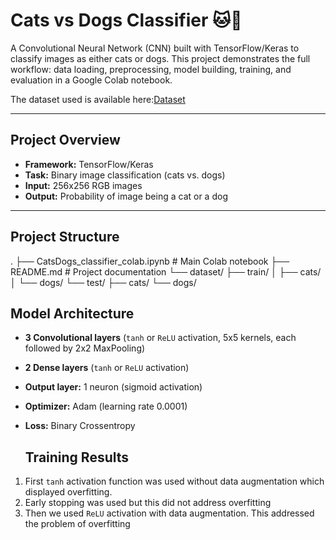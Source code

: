 # Cats vs Dogs Classifier 🐱🐶

A Convolutional Neural Network (CNN) built with TensorFlow/Keras to classify images as either cats or dogs. This project demonstrates the full workflow: data loading, preprocessing, model building, training, and evaluation in a Google Colab notebook.

The dataset used is available here:[Dataset](https://www.kaggle.com/datasets/chetankv/dogs-cats-images)

---

## Project Overview

- **Framework:** TensorFlow/Keras
- **Task:** Binary image classification (cats vs. dogs)
- **Input:** 256x256 RGB images
- **Output:** Probability of image being a cat or a dog

---

## Project Structure

.
├── CatsDogs_classifier_colab.ipynb # Main Colab notebook
├── README.md # Project documentation
└── dataset/
├── train/
│ ├── cats/
│ └── dogs/
└── test/
├── cats/
└── dogs/

## Model Architecture

- **3 Convolutional layers** (`tanh` or `ReLU` activation, 5x5 kernels, each followed by 2x2 MaxPooling)
- **2 Dense layers** (`tanh` or `ReLU` activation)
- **Output layer:** 1 neuron (sigmoid activation)
- **Optimizer:** Adam (learning rate 0.0001)
- **Loss:** Binary Crossentropy

  ## Training Results
 1. First `tanh` activation function was used without data augmentation which displayed overfitting.
 2. Early stopping was used but this did not address overfitting
 3. Then we used `ReLU` activation with data augmentation. This addressed the problem of overfitting
